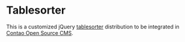 Tablesorter
===========

This is a customized jQuery [tablesorter][1] distribution to be integrated in
[Contao Open Source CMS][2].


[1]: http://tablesorter.com
[2]: https://contao.org
